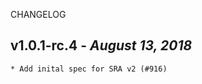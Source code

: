 <!--
changelogUtils.file is auto-generated using the monorepo-scripts package. Don't edit directly.
Edit the package's CHANGELOG.json file only.
-->

CHANGELOG

## v1.0.1-rc.4 - _August 13, 2018_

    * Add inital spec for SRA v2 (#916)
